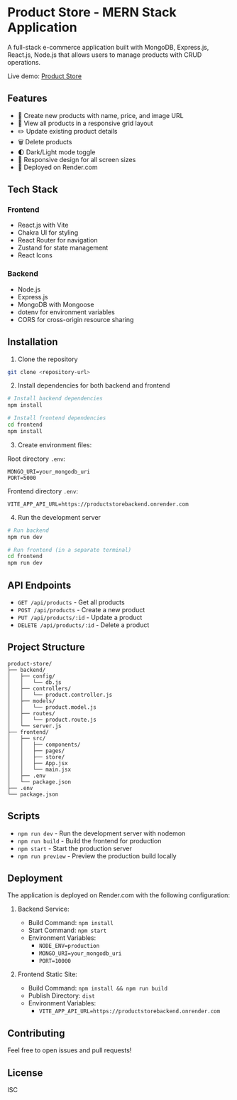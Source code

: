 # Product Store - MERN Stack Application

A full-stack e-commerce application built with MongoDB, Express.js, React.js, Node.js that allows users to manage products with CRUD operations. 

Live demo: [Product Store](https://productstorebackend.onrender.com)

## Features

- 📝 Create new products with name, price, and image URL
- 📖 View all products in a responsive grid layout
- ✏️ Update existing product details
- 🗑️ Delete products
- 🌓 Dark/Light mode toggle
- 💪 Responsive design for all screen sizes
- 🚀 Deployed on Render.com

## Tech Stack

### Frontend
- React.js with Vite
- Chakra UI for styling
- React Router for navigation
- Zustand for state management
- React Icons

### Backend
- Node.js
- Express.js
- MongoDB with Mongoose
- dotenv for environment variables
- CORS for cross-origin resource sharing

## Installation

1. Clone the repository
```bash
git clone <repository-url>
```

2. Install dependencies for both backend and frontend
```bash
# Install backend dependencies
npm install

# Install frontend dependencies
cd frontend
npm install
```

3. Create environment files:

Root directory `.env`:
```env
MONGO_URI=your_mongodb_uri
PORT=5000
```

Frontend directory `.env`:
```env
VITE_APP_API_URL=https://productstorebackend.onrender.com
```

4. Run the development server
```bash
# Run backend
npm run dev

# Run frontend (in a separate terminal)
cd frontend
npm run dev
```

## API Endpoints

- `GET /api/products` - Get all products
- `POST /api/products` - Create a new product
- `PUT /api/products/:id` - Update a product
- `DELETE /api/products/:id` - Delete a product

## Project Structure

```
product-store/
├── backend/
│   ├── config/
│   │   └── db.js
│   ├── controllers/
│   │   └── product.controller.js
│   ├── models/
│   │   └── product.model.js
│   ├── routes/
│   │   └── product.route.js
│   └── server.js
├── frontend/
│   ├── src/
│   │   ├── components/
│   │   ├── pages/
│   │   ├── store/
│   │   ├── App.jsx
│   │   └── main.jsx
│   ├── .env
│   └── package.json
├── .env
└── package.json
```

## Scripts

- `npm run dev` - Run the development server with nodemon
- `npm run build` - Build the frontend for production
- `npm start` - Start the production server
- `npm run preview` - Preview the production build locally

## Deployment

The application is deployed on Render.com with the following configuration:

1. Backend Service:
   - Build Command: `npm install`
   - Start Command: `npm start`
   - Environment Variables:
     - `NODE_ENV=production`
     - `MONGO_URI=your_mongodb_uri`
     - `PORT=10000`

2. Frontend Static Site:
   - Build Command: `npm install && npm run build`
   - Publish Directory: `dist`
   - Environment Variables:
     - `VITE_APP_API_URL=https://productstorebackend.onrender.com`

## Contributing

Feel free to open issues and pull requests!

## License

ISC